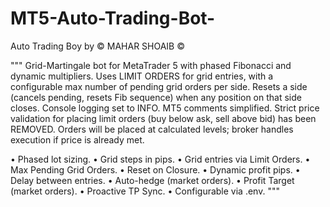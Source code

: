 # MT5-Auto-Trading-Bot-
Auto Trading Boy by © MAHAR SHOAIB ©

"""
Grid-Martingale bot for MetaTrader 5 with phased Fibonacci and dynamic multipliers.
Uses LIMIT ORDERS for grid entries, with a configurable max number of pending grid orders per side.
Resets a side (cancels pending, resets Fib sequence) when any position on that side closes.
Console logging set to INFO. MT5 comments simplified.
Strict price validation for placing limit orders (buy below ask, sell above bid) has been REMOVED.
Orders will be placed at calculated levels; broker handles execution if price is already met.

• Phased lot sizing.
• Grid steps in pips.
• Grid entries via Limit Orders.
• Max Pending Grid Orders.
• Reset on Closure.
• Dynamic profit pips.
• Delay between entries.
• Auto-hedge (market orders).
• Profit Target (market orders).
• Proactive TP Sync.
• Configurable via .env.
"""

